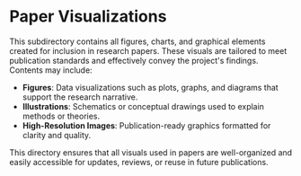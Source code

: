 # Paper Visualizations

This subdirectory contains all figures, charts, and graphical elements created for inclusion in research papers. These visuals are tailored to meet publication standards and effectively convey the project's findings. Contents may include:

- **Figures**: Data visualizations such as plots, graphs, and diagrams that support the research narrative.
- **Illustrations**: Schematics or conceptual drawings used to explain methods or theories.
- **High-Resolution Images**: Publication-ready graphics formatted for clarity and quality.

This directory ensures that all visuals used in papers are well-organized and easily accessible for updates, reviews, or reuse in future publications.
